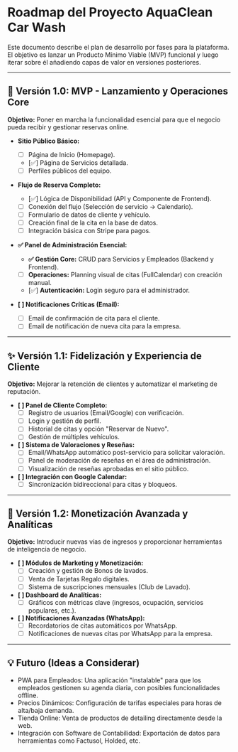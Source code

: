 <!-- File: /ROADMAP.md - v1.0 -->

# Roadmap del Proyecto AquaClean Car Wash

Este documento describe el plan de desarrollo por fases para la plataforma. El objetivo es lanzar un Producto Mínimo Viable (MVP) funcional y luego iterar sobre él añadiendo capas de valor en versiones posteriores.

---

## 🚧 Versión 1.0: MVP - Lanzamiento y Operaciones Core

**Objetivo:** Poner en marcha la funcionalidad esencial para que el negocio pueda recibir y gestionar reservas online.

- **Sitio Público Básico:**
  - [ ] Página de Inicio (Homepage).
  - [✅] Página de Servicios detallada.
  - [ ] Perfiles públicos del equipo.

- **Flujo de Reserva Completo:**
  - [✅] Lógica de Disponibilidad (API y Componente de Frontend).
  - [ ] Conexión del flujo (Selección de servicio -> Calendario).
  - [ ] Formulario de datos de cliente y vehículo.
  - [ ] Creación final de la cita en la base de datos.
  - [ ] Integración básica con Stripe para pagos.

- **✅ Panel de Administración Esencial:**
  - **✅ Gestión Core:** CRUD para Servicios y Empleados (Backend y Frontend).
  - [ ] **Operaciones:** Planning visual de citas (FullCalendar) con creación manual.
  - [✅] **Autenticación:** Login seguro para el administrador.

- **[ ] Notificaciones Críticas (Email):**
  - [ ] Email de confirmación de cita para el cliente.
  - [ ] Email de notificación de nueva cita para la empresa.

---

## ✨ Versión 1.1: Fidelización y Experiencia de Cliente

**Objetivo:** Mejorar la retención de clientes y automatizar el marketing de reputación.

- **[ ] Panel de Cliente Completo:**
  - [ ] Registro de usuarios (Email/Google) con verificación.
  - [ ] Login y gestión de perfil.
  - [ ] Historial de citas y opción "Reservar de Nuevo".
  - [ ] Gestión de múltiples vehículos.

- **[ ] Sistema de Valoraciones y Reseñas:**
  - [ ] Email/WhatsApp automático post-servicio para solicitar valoración.
  - [ ] Panel de moderación de reseñas en el área de administración.
  - [ ] Visualización de reseñas aprobadas en el sitio público.

- **[ ] Integración con Google Calendar:**
  - [ ] Sincronización bidireccional para citas y bloqueos.

---

## 🚀 Versión 1.2: Monetización Avanzada y Analíticas

**Objetivo:** Introducir nuevas vías de ingresos y proporcionar herramientas de inteligencia de negocio.

- **[ ] Módulos de Marketing y Monetización:**
  - [ ] Creación y gestión de Bonos de lavados.
  - [ ] Venta de Tarjetas Regalo digitales.
  - [ ] Sistema de suscripciones mensuales (Club de Lavado).

- **[ ] Dashboard de Analíticas:**
  - [ ] Gráficos con métricas clave (ingresos, ocupación, servicios populares, etc.).

- **[ ] Notificaciones Avanzadas (WhatsApp):**
  - [ ] Recordatorios de citas automáticos por WhatsApp.
  - [ ] Notificaciones de nuevas citas por WhatsApp para la empresa.

---

## 💡 Futuro (Ideas a Considerar)

- PWA para Empleados: Una aplicación "instalable" para que los empleados gestionen su agenda diaria, con posibles funcionalidades offline.
- Precios Dinámicos: Configuración de tarifas especiales para horas de alta/baja demanda.
- Tienda Online: Venta de productos de detailing directamente desde la web.
- Integración con Software de Contabilidad: Exportación de datos para herramientas como Factusol, Holded, etc.
